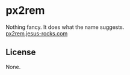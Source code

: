 # px2rem
Nothing fancy. It does what the name suggests.<br>[px2rem.jesus-rocks.com](https://px2rem.jesus-rocks.com/)
## License
None.
